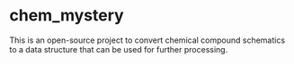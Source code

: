 # chem_mystery
This is an open-source project to convert chemical compound schematics to a data structure that can be used for further processing.
